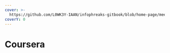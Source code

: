 ```yaml
---
cover: >-
  https://github.com/L0WK3Y-IAAN/infophreaks-gitbook/blob/home-page/meet-the-team/iaan/.gitbook/assets/Coursera-logo-square-compressor-600x330%20(2).png
coverY: 0
---
```


# Coursera

